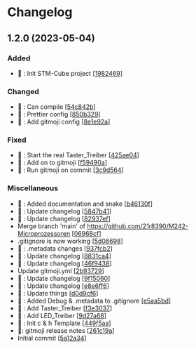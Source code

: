 # Changelog

<a name="1.2.0"></a>
## 1.2.0 (2023-05-04)

### Added

- 🎉 : Init STM-Cube project [[1982469](https://github.com/21r8390/M242-Microprozessoren/commit/1982469af320903df07d7097f7ac7e0ce0ffede6)]

### Changed

- 🚨 : Can compile [[54c842b](https://github.com/21r8390/M242-Microprozessoren/commit/54c842ba4eb246948e1b8bc7989527868a0db329)]
- 🔧 : Prettier config [[850b329](https://github.com/21r8390/M242-Microprozessoren/commit/850b329bf64b34309e6aea9eacdadb9f762d0ff6)]
- 🔧 : Add gitmoji config [[8e1e92a](https://github.com/21r8390/M242-Microprozessoren/commit/8e1e92a38e7587372bd7c4ef8cd1438e9674a474)]

### Fixed

- 🐛 : Start the real Taster_Treiber [[425ae04](https://github.com/21r8390/M242-Microprozessoren/commit/425ae046b690d527adbbb04a9f1f76848db5bfc0)]
- 💚 : Add on to gitmoji [[f59490a](https://github.com/21r8390/M242-Microprozessoren/commit/f59490a97addd1c218e578bb95f0ce6e55f1a63a)]
- 💚 : Run gitmoji on commit [[3c9d564](https://github.com/21r8390/M242-Microprozessoren/commit/3c9d5641ff73c9b17c803e83fb7a6b21ebfaa633)]

### Miscellaneous

- 📝 : Added documentation and snake [[b46130f](https://github.com/21r8390/M242-Microprozessoren/commit/b46130faac3af4eaa6aa14501557fb6263c09ef0)]
- 📝 : Update changelog [[5847b41](https://github.com/21r8390/M242-Microprozessoren/commit/5847b41e8c21254be38fb0cbb8ee54532234d082)]
- 📝 : Update changelog [[82937ef](https://github.com/21r8390/M242-Microprozessoren/commit/82937efc46407e4c0ea99c65671dea053b153ed0)]
-  Merge branch &#x27;main&#x27; of https://github.com/21r8390/M242-Microprozessoren [[06968cf](https://github.com/21r8390/M242-Microprozessoren/commit/06968cf8a78de5171aecb88019951221b90c1973)]
-  .gitignore is now working [[5d06698](https://github.com/21r8390/M242-Microprozessoren/commit/5d066985fda964d87bba988bac777f8c104a7fe0)]
- 💩 : .metadata changes [[937fcb2](https://github.com/21r8390/M242-Microprozessoren/commit/937fcb2c9e0467378f23954e23a6f65d0484c0be)]
- 📝 : Update changelog [[8831ca4](https://github.com/21r8390/M242-Microprozessoren/commit/8831ca4e2b3c3b47f92cc3875a64f12c61edfb60)]
- 📝 : Update changelog [[46f9438](https://github.com/21r8390/M242-Microprozessoren/commit/46f9438478c30e1aea8b592dea05025f865ab73c)]
-  Update gitmoji.yml [[2b93729](https://github.com/21r8390/M242-Microprozessoren/commit/2b937296015086052dabc422ea7a01226a56ea9a)]
- 📝 : Update changelog [[9f15060](https://github.com/21r8390/M242-Microprozessoren/commit/9f15060c49b2161ce51fbafbafbafbfd5b6d3829)]
- 📝 : Update changelog [[e8e6ff6](https://github.com/21r8390/M242-Microprozessoren/commit/e8e6ff66974b6ab621edc31ea607dd95961f7776)]
- 🧱 : Update things [[d0d9cf6](https://github.com/21r8390/M242-Microprozessoren/commit/d0d9cf6f107d4b795cd5c41fa8249b0b81b2e82a)]
- 🙈 : Added Debug &amp; .metadata to .gitignore [[e5aa5bd](https://github.com/21r8390/M242-Microprozessoren/commit/e5aa5bd96917d4abb8ffb419a4fb5b9b28b94487)]
- 👔 : Add Taster_Treiber [[f3e3037](https://github.com/21r8390/M242-Microprozessoren/commit/f3e30379221c3d2658f268e1ff8a5dbe4cb7cb55)]
- 👔 : Add LED_Treiber [[9d27a68](https://github.com/21r8390/M242-Microprozessoren/commit/9d27a682277581f9bbfbfaa229bd390dff759f6d)]
- 🌱 : Init c &amp; h Template [[449f5aa](https://github.com/21r8390/M242-Microprozessoren/commit/449f5aa267b042ce16d5298a90d49343c6027e73)]
-  👷: gitmoji release notes [[261c19a](https://github.com/21r8390/M242-Microprozessoren/commit/261c19a6305afd729f688af8cd7d0782d59bee41)]
-  Initial commit [[5a12a34](https://github.com/21r8390/M242-Microprozessoren/commit/5a12a34d7b0085f090f5ecc1fd2bf1d7cd6b98e1)]


